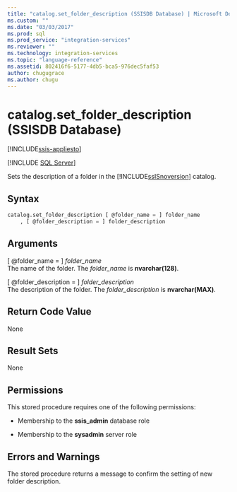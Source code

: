 ```yaml
---
title: "catalog.set_folder_description (SSISDB Database) | Microsoft Docs"
ms.custom: ""
ms.date: "03/03/2017"
ms.prod: sql
ms.prod_service: "integration-services"
ms.reviewer: ""
ms.technology: integration-services
ms.topic: "language-reference"
ms.assetid: 802416f6-5177-4db5-bca5-976dec5faf53
author: chugugrace
ms.author: chugu
---
```

# catalog.set_folder_description (SSISDB Database)

[!INCLUDE[ssis-appliesto](../../includes/applies-to-version/sqlserver-ssis.md)]


[!INCLUDE [SQL Server](../../includes/applies-to-version/sqlserver.md)]

  Sets the description of a folder in the [!INCLUDE[ssISnoversion](../../includes/ssisnoversion-md.md)] catalog.  
  
## Syntax  
  
```sql  
catalog.set_folder_description [ @folder_name = ] folder_name  
    , [ @folder_description = ] folder_description  
```  
  
## Arguments  
 [ @folder_name = ] *folder_name*  
 The name of the folder. The *folder_name* is **nvarchar(128)**.  
  
 [ @folder_description = ] *folder_description*  
 The description of the folder. The *folder_description* is **nvarchar(MAX)**.  
  
## Return Code Value  
 None  
  
## Result Sets  
 None  
  
## Permissions  
 This stored procedure requires one of the following permissions:  
  
-   Membership to the **ssis_admin** database role  
  
-   Membership to the **sysadmin** server role  
  
## Errors and Warnings  
 The stored procedure returns a message to confirm the setting of new folder description.  
  
  
